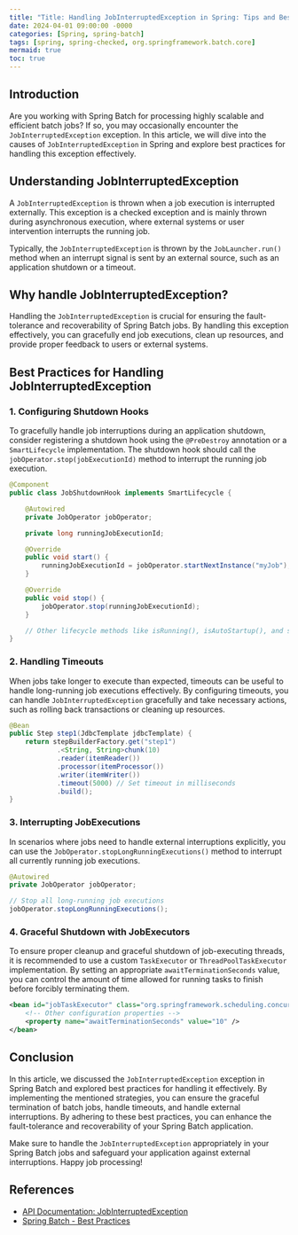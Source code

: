 ```yaml
---
title: "Title: Handling JobInterruptedException in Spring: Tips and Best Practices"
date: 2024-04-01 09:00:00 -0000
categories: [Spring, spring-batch]
tags: [spring, spring-checked, org.springframework.batch.core]
mermaid: true
toc: true
---
```



## Introduction

Are you working with Spring Batch for processing highly scalable and efficient batch jobs? If so, you may occasionally encounter the `JobInterruptedException` exception. In this article, we will dive into the causes of `JobInterruptedException` in Spring and explore best practices for handling this exception effectively. 

## Understanding JobInterruptedException

A `JobInterruptedException` is thrown when a job execution is interrupted externally. This exception is a checked exception and is mainly thrown during asynchronous execution, where external systems or user intervention interrupts the running job.

Typically, the `JobInterruptedException` is thrown by the `JobLauncher.run()` method when an interrupt signal is sent by an external source, such as an application shutdown or a timeout.

## Why handle JobInterruptedException?

Handling the `JobInterruptedException` is crucial for ensuring the fault-tolerance and recoverability of Spring Batch jobs. By handling this exception effectively, you can gracefully end job executions, clean up resources, and provide proper feedback to users or external systems.

## Best Practices for Handling JobInterruptedException

### 1. Configuring Shutdown Hooks

To gracefully handle job interruptions during an application shutdown, consider registering a shutdown hook using the `@PreDestroy` annotation or a `SmartLifecycle` implementation. The shutdown hook should call the `jobOperator.stop(jobExecutionId)` method to interrupt the running job execution.

```java
@Component
public class JobShutdownHook implements SmartLifecycle {

    @Autowired
    private JobOperator jobOperator;

    private long runningJobExecutionId;

    @Override
    public void start() {
        runningJobExecutionId = jobOperator.startNextInstance("myJob");
    }

    @Override
    public void stop() {
        jobOperator.stop(runningJobExecutionId);
    }

    // Other lifecycle methods like isRunning(), isAutoStartup(), and stop(Runnable callback)
}
```

### 2. Handling Timeouts

When jobs take longer to execute than expected, timeouts can be useful to handle long-running job executions effectively. By configuring timeouts, you can handle `JobInterruptedException` gracefully and take necessary actions, such as rolling back transactions or cleaning up resources.

```java
@Bean
public Step step1(JdbcTemplate jdbcTemplate) {
    return stepBuilderFactory.get("step1")
            .<String, String>chunk(10)
            .reader(itemReader())
            .processor(itemProcessor())
            .writer(itemWriter())
            .timeout(5000) // Set timeout in milliseconds
            .build();
}
```

### 3. Interrupting JobExecutions

In scenarios where jobs need to handle external interruptions explicitly, you can use the `JobOperator.stopLongRunningExecutions()` method to interrupt all currently running job executions.

```java
@Autowired
private JobOperator jobOperator;

// Stop all long-running job executions
jobOperator.stopLongRunningExecutions();
```

### 4. Graceful Shutdown with JobExecutors

To ensure proper cleanup and graceful shutdown of job-executing threads, it is recommended to use a custom `TaskExecutor` or `ThreadPoolTaskExecutor` implementation. By setting an appropriate `awaitTerminationSeconds` value, you can control the amount of time allowed for running tasks to finish before forcibly terminating them.

```xml
<bean id="jobTaskExecutor" class="org.springframework.scheduling.concurrent.ThreadPoolTaskExecutor">
    <!-- Other configuration properties -->
    <property name="awaitTerminationSeconds" value="10" />
</bean>
```

## Conclusion

In this article, we discussed the `JobInterruptedException` exception in Spring Batch and explored best practices for handling it effectively. By implementing the mentioned strategies, you can ensure the graceful termination of batch jobs, handle timeouts, and handle external interruptions. By adhering to these best practices, you can enhance the fault-tolerance and recoverability of your Spring Batch application.

Make sure to handle the `JobInterruptedException` appropriately in your Spring Batch jobs and safeguard your application against external interruptions. Happy job processing!

## References
- [API Documentation: JobInterruptedException](https://docs.spring.io/spring-batch/docs/current/api/org/springframework/batch/core/JobInterruptedException.html)
- [Spring Batch - Best Practices](https://docs.spring.io/spring-batch/docs/current/reference/html/spring-batch-intro.html#best-practices)